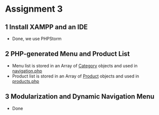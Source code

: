 # Assignment 3
## 1 Install XAMPP and an IDE
- Done, we use PHPStorm

## 2 PHP-generated Menu and Product List
- Menu list is stored in an Array of [Category](../src/model/Category.php) objects and used in [navigation.php](src/navigation.php)
- Product list is stored in an Array of [Product](../src/model/Product.php) objects and used in [products.php](src/products.php)

## 3 Modularization and Dynamic Navigation Menu
- Done

